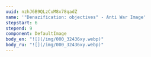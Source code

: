 ```yaml
---
uuid: nzhJ6B9QLzCuM8x78qadZ
name: '"Denazification: objectives" - Anti War Image'
stepstart: 6
stepend: 9
component: DefaultImage
body_en: "![](/img/000_32436xy.webp)"
body_ru: "![](/img/000_32436xy.webp)"
---
```

